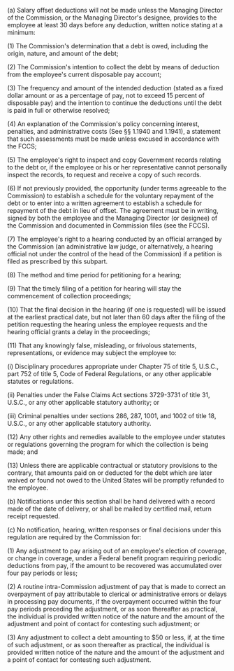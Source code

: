 (a) Salary offset deductions will not be made unless the Managing Director of the Commission, or the Managing Director's designee, provides to the employee at least 30 days before any deduction, written notice stating at a minimum:

(1) The Commission's determination that a debt is owed, including the origin, nature, and amount of the debt;

(2) The Commission's intention to collect the debt by means of deduction from the employee's current disposable pay account;

(3) The frequency and amount of the intended deduction (stated as a fixed dollar amount or as a percentage of pay, not to exceed 15 percent of disposable pay) and the intention to continue the deductions until the debt is paid in full or otherwise resolved;

(4) An explanation of the Commission's policy concerning interest, penalties, and administrative costs (See §§ 1.1940 and 1.1941), a statement that such assessments must be made unless excused in accordance with the FCCS;

(5) The employee's right to inspect and copy Government records relating to the debt or, if the employee or his or her representative cannot personally inspect the records, to request and receive a copy of such records.

(6) If not previously provided, the opportunity (under terms agreeable to the Commission) to establish a schedule for the voluntary repayment of the debt or to enter into a written agreement to establish a schedule for repayment of the debt in lieu of offset. The agreement must be in writing, signed by both the employee and the Managing Director (or designee) of the Commission and documented in Commission files (see the FCCS).

(7) The employee's right to a hearing conducted by an official arranged by the Commission (an administrative law judge, or alternatively, a hearing official not under the control of the head of the Commission) if a petition is filed as prescribed by this subpart.

(8) The method and time period for petitioning for a hearing;

(9) That the timely filing of a petition for hearing will stay the commencement of collection proceedings;

(10) That the final decision in the hearing (if one is requested) will be issued at the earliest practical date, but not later than 60 days after the filing of the petition requesting the hearing unless the employee requests and the hearing official grants a delay in the proceedings;

(11) That any knowingly false, misleading, or frivolous statements, representations, or evidence may subject the employee to:
                                    

(i) Disciplinary procedures appropriate under Chapter 75 of title 5, U.S.C., part 752 of title 5, Code of Federal Regulations, or any other applicable statutes or regulations.

(ii) Penalties under the False Claims Act sections 3729-3731 of title 31, U.S.C., or any other applicable statutory authority; or

(iii) Criminal penalties under sections 286, 287, 1001, and 1002 of title 18, U.S.C., or any other applicable statutory authority.

(12) Any other rights and remedies available to the employee under statutes or regulations governing the program for which the collection is being made; and

(13) Unless there are applicable contractual or statutory provisions to the contrary, that amounts paid on or deducted for the debt which are later waived or found not owed to the United States will be promptly refunded to the employee.

(b) Notifications under this section shall be hand delivered with a record made of the date of delivery, or shall be mailed by certified mail, return receipt requested.

(c) No notification, hearing, written responses or final decisions under this regulation are required by the Commission for:

(1) Any adjustment to pay arising out of an employee's election of coverage, or change in coverage, under a Federal benefit program requiring periodic deductions from pay, if the amount to be recovered was accumulated over four pay periods or less;

(2) A routine intra-Commission adjustment of pay that is made to correct an overpayment of pay attributable to clerical or administrative errors or delays in processing pay documents, if the overpayment occurred within the four pay periods preceding the adjustment, or as soon thereafter as practical, the individual is provided written notice of the nature and the amount of the adjustment and point of contact for contesting such adjustment; or

(3) Any adjustment to collect a debt amounting to $50 or less, if, at the time of such adjustment, or as soon thereafter as practical, the individual is provided written notice of the nature and the amount of the adjustment and a point of contact for contesting such adjustment.

